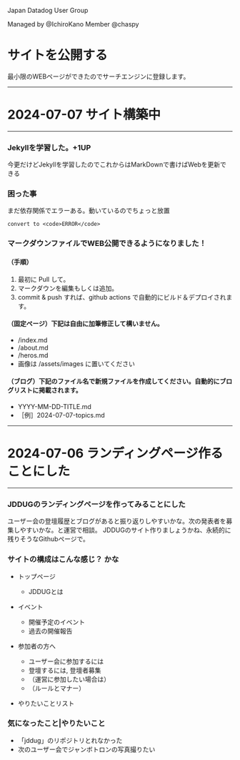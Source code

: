 Japan Datadog User Group

Managed by @IchiroKano
Member @chaspy


# サイトを公開する
最小限のWEBページができたのでサーチエンジンに登録します。

---
# 2024-07-07 サイト構築中
---

### Jekyllを学習した。+1UP

今更だけどJekyllを学習したのでこれからはMarkDownで書けばWebを更新できる

### 困った事

まだ依存関係でエラーある。動いているのでちょっと放置

```
convert to <code>ERROR</code>
```

### マークダウンファイルでWEB公開できるようになりました！

#### （手順）

1. 最初に Pull して。
2. マークダウンを編集もしくは追加。
3. commit & push すれば、github actions で自動的にビルド＆デプロイされます。

#### （固定ページ）下記は自由に加筆修正して構いません。
- /index.md
- /about.md
- /heros.md
- 画像は /assets/images に置いてください

#### （ブログ）下記のファイル名で新規ファイルを作成してください。自動的にブログリストに掲載されます。
- YYYY-MM-DD-TITLE.md
- ［例］2024-07-07-topics.md

---
# 2024-07-06 ランディングページ作ることにした
---

### JDDUGのランディングページを作ってみることにした

ユーザー会の登壇履歴とブログがあると振り返りしやすいかな。次の発表者を募集しやすいかな。と運営で相談。
JDDUGのサイト作りましょうかね、永続的に残りそうなGithubページで。

### サイトの構成はこんな感じ？ かな

- トップページ
  - JDDUGとは

- イベント
  - 開催予定のイベント
  - 過去の開催報告

- 参加者の方へ
  - ユーザー会に参加するには
  - 登壇するには, 登壇者募集
  - （運営に参加したい場合は）
  - （ルールとマナー）

- やりたいことリスト

### 気になったこと|やりたいこと

- 「jddug」のリポジトリとれなかった
- 次のユーザー会でジャンボトロンの写真撮りたい
